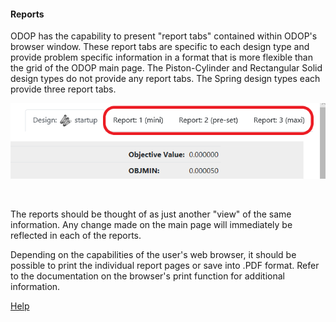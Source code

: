 #### Reports

ODOP has the capability to present "report tabs" contained within 
ODOP's browser window.
These report tabs are specific to each design type and 
provide problem specific information in a format that is more 
flexible than the grid of the ODOP main page.
The Piston-Cylinder and Rectangular Solid design types do not
provide any report tabs.
The Spring design types each provide three report tabs.

 ![Spring Report Tabs](./png/SpringReportTabs.png "Spring Report Tabs")   

&nbsp;

The reports should be thought of as just another "view" of
the same information. 
Any change made on the main page will immediately be reflected
in each of the reports.

Depending on the capabilities of the user's web browser,
it should be possible to print the individual report pages or save 
into .PDF format.
Refer to the documentation on the browser's print function for
additional information.

[Help](./)
